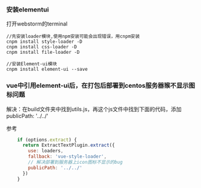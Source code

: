 ### 安装elementui

打开webstorm的terminal
```text
//先安装loader模块,使用npm安装可能会出现错误，用cnpm安装
cnpm install style-loader -D
cnpm install css-loader -D
cnpm install file-loader -D

//安装Element-ui模块
cnpm install element-ui --save
```

### vue中引用element-ui后，在打包后部署到centos服务器猴不显示图标问题

解决：在build文件夹中找到utils.js，再这个js文件中找到下面的代码，添加 publicPath: '../../'

参考
```js
    if (options.extract) {
      return ExtractTextPlugin.extract({
        use: loaders,
        fallback: 'vue-style-loader',
        // 解决部署到服务器上icon图标不显示的bug
        publicPath: '../../'
      })
    }
```
